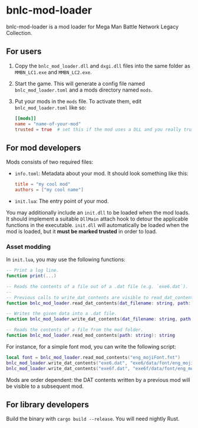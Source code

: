 # bnlc-mod-loader

bnlc-mod-loader is a mod loader for Mega Man Battle Network Legacy Collection.

## For users

1. Copy the `bnlc_mod_loader.dll` and `dxgi.dll` files into the same folder as `MMBN_LC1.exe` and `MMBN_LC2.exe`.

2. Start the game. This will generate a config file named `bnlc_mod_loader.toml` and a mods directory named `mods`.

3. Put your mods in the `mods` file. To activate them, edit `bnlc_mod_loader.toml` like so:

    ```toml
    [[mods]]
    name = "name-of-your-mod"
    trusted = true  # set this if the mod uses a DLL and you really trust the author
    ```

## For mod developers

Mods consists of two required files:

-   `info.toml`: Metadata about your mod. It should look something like this:

    ```toml
    title = "my cool mod"
    authors = ["my cool name"]
    ```

-   `init.lua`: The entry point of your mod.

You may additionally include an `init.dll` to be loaded when the mod loads. It should implement a suitable `DllMain` attach hook to detour the applicable functions in the executable. `init.dll` will automatically be loaded when the mod is loaded, but it **must be marked trusted** in order to load.

### Asset modding

In `init.lua`, you may use the following functions:

```lua
-- Print a log line.
function print(...)

-- Reads the contents of a file out of a .dat file (e.g. `exe6.dat`).
--
-- Previous calls to write_dat_contents are visible to read_dat_contents.
function bnlc_mod_loader.read_dat_contents(dat_filename: string, path: string): string

-- Writes the given data into a .dat file.
function bnlc_mod_loader.write_dat_contents(dat_filename: string, path: string, contents: string)

-- Reads the contents of a file from the mod folder.
function bnlc_mod_loader.read_mod_contents(path: string): string
```

For instance, for a simple font mod, you can write the following script:

```lua
local font = bnlc_mod_loader.read_mod_contents("eng_mojiFont.fnt")
bnlc_mod_loader.write_dat_contents("exe6.dat", "exe6/data/font/eng_mojiFont.fnt", font)
bnlc_mod_loader.write_dat_contents("exe6f.dat", "exe6f/data/font/eng_mojiFont.fnt", font)
```

Mods are order dependent: the DAT contents written by a previous mod will be visible to a subsequent mod.

## For library developers

Build the binary with `cargo build --release`. You will need nightly Rust.
